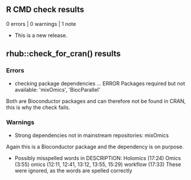 ## R CMD check results

0 errors | 0 warnings | 1 note

* This is a new release.


## rhub::check_for_cran() results
### Errors
* checking package dependencies ... ERROR
Packages required but not available: 'mixOmics', 'BiocParallel'

Both are Bioconductor packages and can therefore not be found in CRAN,
this is why the check fails.

### Warnings
* Strong dependencies not in mainstream repositories:
  mixOmics
  
Again this is a Bioconductor package and the dependency is on purpose.

* Possibly misspelled words in DESCRIPTION:
    Holomics (17:24)
    Omics (3:55)
    omics (12:11, 12:41, 13:12, 13:55, 15:29)
    workflow (17:33)
These were ignored, as the words are spelled correctly

